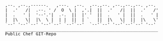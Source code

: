 <pre>                                                                                
,--. ,--.,------.   ,---.  ,--.  ,--.,--. ,--.,--.,--. ,--. ,-----. ,--.   ,--. 
|  .'   /|  .--. ' /  O  \ |  ,'.|  ||  .'   /|  ||  .'   /'  .-.  '|   `.'   | 
|  .   ' |  '--'.'|  .-.  ||  |' '  ||  .   ' |  ||  .   ' |  | |  ||  |'.'|  | 
|  |\   \|  |\  \ |  | |  ||  | `   ||  |\   \|  ||  |\   \'  '-'  '|  |   |  | 
`--' '--'`--' '--'`--' `--'`--'  `--'`--' '--'`--'`--' '--' `-----' `--'   `--'
_______________________________________________________________________________
Public Chef GIT-Repo
</pre>

